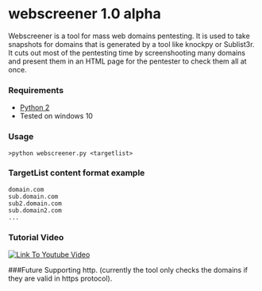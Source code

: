 # webscreener 1.0 alpha
Webscreener is a tool for mass web domains pentesting. 
It is used to take snapshots for domains that is generated by a tool like knockpy or Sublist3r.
It cuts out most of the pentesting time by screenshooting many domains and present them in an HTML page for the pentester to check them all at once.

### Requirements
- [Python 2](https://www.python.org/downloads/)
- Tested on windows 10 

### Usage
```
>python webscreener.py <targetlist> 
```

### TargetList content format example
```
domain.com
sub.domain.com
sub2.domain.com
sub.domain2.com
...
```
### Tutorial Video
[![Link To Youtube Video](https://img.youtube.com/vi/skcaczH6j5I/0.jpg)](https://www.youtube.com/watch?v=skcaczH6j5I)

###Future
Supporting http. (currently the tool only checks the domains if they are valid in https protocol).
